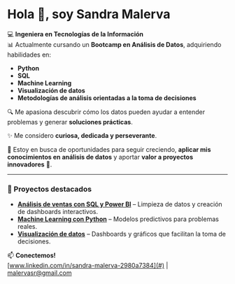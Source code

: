 # Hola 👋, soy Sandra Malerva

💻 **Ingeniera en Tecnologías de la Información**  
📊 Actualmente cursando un **Bootcamp en Análisis de Datos**, adquiriendo habilidades en:  
- **Python**  
- **SQL**  
- **Machine Learning**  
- **Visualización de datos**  
- **Metodologías de análisis orientadas a la toma de decisiones**  

🔍 Me apasiona descubrir cómo los datos pueden ayudar a entender problemas y generar **soluciones prácticas**.  

✨ Me considero **curiosa, dedicada y perseverante**.  

🌱 Estoy en busca de oportunidades para seguir creciendo, **aplicar mis conocimientos en análisis de datos** y aportar **valor a proyectos innovadores** 🚀.

---

### 🚀 Proyectos destacados
- **[Análisis de ventas con SQL y Power BI](#)** – Limpieza de datos y creación de dashboards interactivos.  
- **[Machine Learning con Python](#)** – Modelos predictivos para problemas reales.  
- **[Visualización de datos](#)** – Dashboards y gráficos que facilitan la toma de decisiones.  

📫 **Conectemos!**  
[www.linkedin.com/in/sandra-malerva-2980a7384](#) | [malervasr@gmail.com](mailto:tucorreo@ejemplo.com)


<!--
**SandraMalerva/SandraMalerva** is a ✨ _special_ ✨ repository because its `README.md` (this file) appears on your GitHub profile.

Here are some ideas to get you started:

- 🔭 I’m currently working on ...
- 🌱 I’m currently learning ...
- 👯 I’m looking to collaborate on ...
- 🤔 I’m looking for help with ...
- 💬 Ask me about ...
- 📫 How to reach me: ...
- 😄 Pronouns: ...
- ⚡ Fun fact: ...
-->
